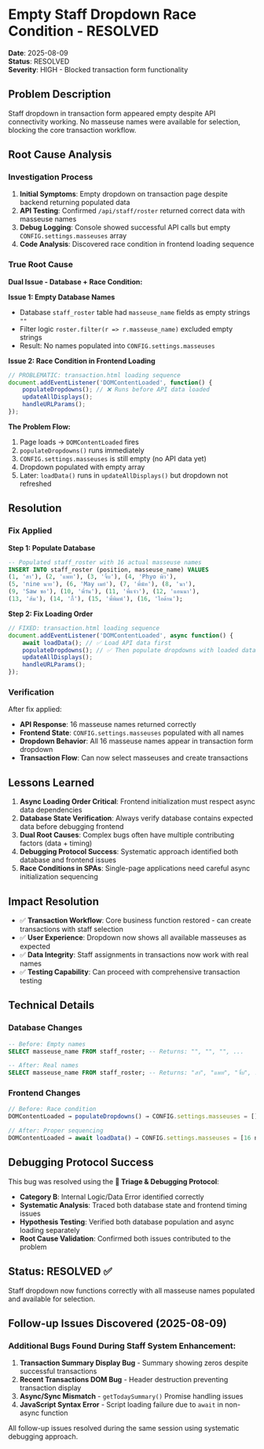 # Empty Staff Dropdown Race Condition - RESOLVED

**Date**: 2025-08-09  
**Status**: RESOLVED  
**Severity**: HIGH - Blocked transaction form functionality  

## Problem Description
Staff dropdown in transaction form appeared empty despite API connectivity working. No masseuse names were available for selection, blocking the core transaction workflow.

## Root Cause Analysis

### Investigation Process
1. **Initial Symptoms**: Empty dropdown on transaction page despite backend returning populated data
2. **API Testing**: Confirmed `/api/staff/roster` returned correct data with masseuse names
3. **Debug Logging**: Console showed successful API calls but empty `CONFIG.settings.masseuses` array
4. **Code Analysis**: Discovered race condition in frontend loading sequence

### True Root Cause
**Dual Issue - Database + Race Condition:**

**Issue 1: Empty Database Names**
- Database `staff_roster` table had `masseuse_name` fields as empty strings `""`
- Filter logic `roster.filter(r => r.masseuse_name)` excluded empty strings
- Result: No names populated into `CONFIG.settings.masseuses`

**Issue 2: Race Condition in Frontend Loading**
```javascript
// PROBLEMATIC: transaction.html loading sequence
document.addEventListener('DOMContentLoaded', function() {
    populateDropdowns(); // ❌ Runs before API data loaded
    updateAllDisplays();
    handleURLParams();
});
```

**The Problem Flow:**
1. Page loads → `DOMContentLoaded` fires
2. `populateDropdowns()` runs immediately  
3. `CONFIG.settings.masseuses` is still empty (no API data yet)
4. Dropdown populated with empty array
5. Later: `loadData()` runs in `updateAllDisplays()` but dropdown not refreshed

## Resolution

### Fix Applied
**Step 1: Populate Database**
```sql
-- Populated staff_roster with 16 actual masseuse names
INSERT INTO staff_roster (position, masseuse_name) VALUES 
(1, 'สา'), (2, 'แพท'), (3, 'จิ้บ'), (4, 'Phyo พิว'),
(5, 'nine นาย'), (6, 'May เมย์'), (7, 'พี่นัท'), (8, 'นา'),
(9, 'Saw ซอ'), (10, 'พี่วัน'), (11, 'พี่แจ๋ว'), (12, 'แอนนา'),
(13, 'ส้ม'), (14, 'กี้'), (15, 'พี่พิมพ์'), (16, 'ไอด้าน');
```

**Step 2: Fix Loading Order**
```javascript
// FIXED: transaction.html loading sequence
document.addEventListener('DOMContentLoaded', async function() {
    await loadData(); // ✅ Load API data first
    populateDropdowns(); // ✅ Then populate dropdowns with loaded data
    updateAllDisplays();
    handleURLParams();
});
```

### Verification
After fix applied:
- **API Response**: 16 masseuse names returned correctly
- **Frontend State**: `CONFIG.settings.masseuses` populated with all names
- **Dropdown Behavior**: All 16 masseuse names appear in transaction form dropdown
- **Transaction Flow**: Can now select masseuses and create transactions

## Lessons Learned

1. **Async Loading Order Critical**: Frontend initialization must respect async data dependencies
2. **Database State Verification**: Always verify database contains expected data before debugging frontend
3. **Dual Root Causes**: Complex bugs often have multiple contributing factors (data + timing)
4. **Debugging Protocol Success**: Systematic approach identified both database and frontend issues
5. **Race Conditions in SPAs**: Single-page applications need careful async initialization sequencing

## Impact Resolution
- ✅ **Transaction Workflow**: Core business function restored - can create transactions with staff selection
- ✅ **User Experience**: Dropdown now shows all available masseuses as expected
- ✅ **Data Integrity**: Staff assignments in transactions now work with real names
- ✅ **Testing Capability**: Can proceed with comprehensive transaction testing

## Technical Details

### Database Changes
```sql
-- Before: Empty names
SELECT masseuse_name FROM staff_roster; -- Returns: "", "", "", ...

-- After: Real names  
SELECT masseuse_name FROM staff_roster; -- Returns: "สา", "แพท", "จิ้บ", ...
```

### Frontend Changes
```javascript
// Before: Race condition
DOMContentLoaded → populateDropdowns() → CONFIG.settings.masseuses = []

// After: Proper sequencing  
DOMContentLoaded → await loadData() → CONFIG.settings.masseuses = [16 names] → populateDropdowns()
```

## Debugging Protocol Success
This bug was resolved using the **🐛 Triage & Debugging Protocol**:
- **Category B**: Internal Logic/Data Error identified correctly
- **Systematic Analysis**: Traced both database state and frontend timing issues
- **Hypothesis Testing**: Verified both database population and async loading separately
- **Root Cause Validation**: Confirmed both issues contributed to the problem

## Status: RESOLVED ✅
Staff dropdown now functions correctly with all masseuse names populated and available for selection.

## Follow-up Issues Discovered (2025-08-09)

### Additional Bugs Found During Staff System Enhancement:
1. **Transaction Summary Display Bug** - Summary showing zeros despite successful transactions
2. **Recent Transactions DOM Bug** - Header destruction preventing transaction display  
3. **Async/Sync Mismatch** - `getTodaySummary()` Promise handling issues
4. **JavaScript Syntax Error** - Script loading failure due to `await` in non-async function

All follow-up issues resolved during the same session using systematic debugging approach.
